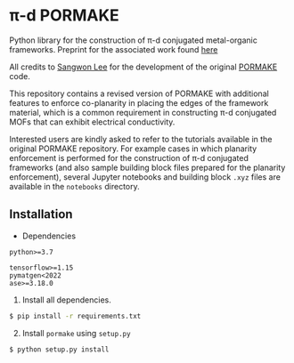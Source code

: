 # π-d PORMAKE

Python library for the construction of π-d conjugated metal-organic frameworks. Preprint for the associated work found [here](https://doi.org/10.26434/chemrxiv-2024-kzdm3)

All credits to [Sangwon Lee](https://github.com/Sangwon91) for the development of the original [PORMAKE](https://github.com/Sangwon91/PORMAKE) code.

This repository contains a revised version of PORMAKE with additional features to enforce co-planarity in placing the edges of the framework material, which is a common requirement in constructing π-d conjugated MOFs that can exhibit electrical conductivity.

Interested users are kindly asked to refer to the tutorials available in the original PORMAKE repository. For example cases in which planarity enforcement is performed for the construction of π-d conjugated frameworks (and also sample building block files prepared for the planarity enforcement), several Jupyter notebooks and building block `.xyz` files are available in the `notebooks` directory.


## Installation
* Dependencies

```
python>=3.7
```

```
tensorflow>=1.15
pymatgen<2022
ase>=3.18.0
```

1. Install all dependencies.

```bash
$ pip install -r requirements.txt
```

2. Install `pormake` using `setup.py`

```bash
$ python setup.py install
```
